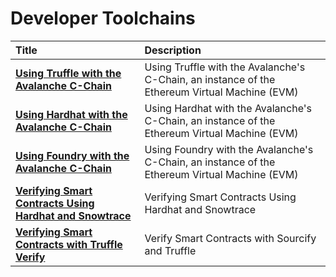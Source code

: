 # Developer Toolchains

| Title                                                                                                                                 | Description                                                                                   |
| :------------------------------------------------------------------------------------------------------------------------------------ | :-------------------------------------------------------------------------------------------- |
| [**Using Truffle with the Avalanche C-Chain**](using-truffle-with-the-avalanche-c-chain.md)                                           | Using Truffle with the Avalanche's C-Chain, an instance of the Ethereum Virtual Machine (EVM) |
| [**Using Hardhat with the Avalanche C-Chain**](using-hardhat-with-the-avalanche-c-chain.md)                                           | Using Hardhat with the Avalanche's C-Chain, an instance of the Ethereum Virtual Machine (EVM) |
| [**Using Foundry with the Avalanche C-Chain**](using-foundry-with-the-avalanche-c-chain.md)                                           | Using Foundry with the Avalanche's C-Chain, an instance of the Ethereum Virtual Machine (EVM) |
| [**Verifying Smart Contracts Using Hardhat and Snowtrace**](verify-smart-contract-using-hardhat-and-snowtrace.md)                     | Verifying Smart Contracts Using Hardhat and Snowtrace                                         |
| [**Verifying Smart Contracts with Truffle Verify**](verify-smart-contracts-with-truffle-verify.md)                                    | Verify Smart Contracts with Sourcify and Truffle                                              |
